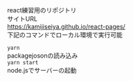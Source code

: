 react練習用のリポジトリ  
サイトURL  
https://kamijiseiya.github.io/react-pages/  
下記のコマンドでローカル環境で実行可能  

`yarn `  
packagejosonの読み込み  
`yarn start`  
node.jsでサーバーの起動
